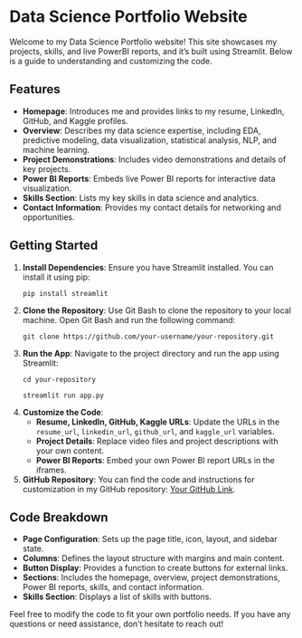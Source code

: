 <!DOCTYPE html>
<html lang="en">
<head>
    <meta charset="UTF-8">
    <meta name="viewport" content="width=device-width, initial-scale=1.0">
</head>
<body>
    <h1>Data Science Portfolio Website</h1>

<p>Welcome to my Data Science Portfolio website! This site showcases my projects, skills, and live PowerBI reports, and it’s built using Streamlit. Below is a guide to understanding and customizing the code.</p>

<h2>Features</h2>
    <ul>
        <li><strong>Homepage</strong>: Introduces me and provides links to my resume, LinkedIn, GitHub, and Kaggle profiles.</li>
        <li><strong>Overview</strong>: Describes my data science expertise, including EDA, predictive modeling, data visualization, statistical analysis, NLP, and machine learning.</li>
        <li><strong>Project Demonstrations</strong>: Includes video demonstrations and details of key projects.</li>
        <li><strong>Power BI Reports</strong>: Embeds live Power BI reports for interactive data visualization.</li>
        <li><strong>Skills Section</strong>: Lists my key skills in data science and analytics.</li>
        <li><strong>Contact Information</strong>: Provides my contact details for networking and opportunities.</li>
    </ul>

<h2>Getting Started</h2>
    <ol>
        <li><strong>Install Dependencies</strong>: Ensure you have Streamlit installed. You can install it using pip:
            <pre><code>pip install streamlit</code></pre>
        </li>
        <li><strong>Clone the Repository</strong>: Use Git Bash to clone the repository to your local machine. Open Git Bash and run the following command:
            <pre><code>git clone https://github.com/your-username/your-repository.git</code></pre>
        </li>
        <li><strong>Run the App</strong>: Navigate to the project directory and run the app using Streamlit:
            <pre><code>cd your-repository</code></pre>
            <pre><code>streamlit run app.py</code></pre>
        </li>
        <li><strong>Customize the Code</strong>:
            <ul>
                <li><strong>Resume, LinkedIn, GitHub, Kaggle URLs</strong>: Update the URLs in the <code>resume_url</code>, <code>linkedin_url</code>, <code>github_url</code>, and <code>kaggle_url</code> variables.</li>
                <li><strong>Project Details</strong>: Replace video files and project descriptions with your own content.</li>
                <li><strong>Power BI Reports</strong>: Embed your own Power BI report URLs in the iframes.</li>
            </ul>
        </li>
        <li><strong>GitHub Repository</strong>: You can find the code and instructions for customization in my GitHub repository: <a href="[Git Hub](https://github.com/abhinav-Katiyan)">Your GitHub Link</a>.</li>
    </ol>

 <h2>Code Breakdown</h2>
    <ul>
        <li><strong>Page Configuration</strong>: Sets up the page title, icon, layout, and sidebar state.</li>
        <li><strong>Columns</strong>: Defines the layout structure with margins and main content.</li>
        <li><strong>Button Display</strong>: Provides a function to create buttons for external links.</li>
        <li><strong>Sections</strong>: Includes the homepage, overview, project demonstrations, Power BI reports, skills, and contact information.</li>
        <li><strong>Skills Section</strong>: Displays a list of skills with buttons.</li>
    </ul>

<p>Feel free to modify the code to fit your own portfolio needs. If you have any questions or need assistance, don’t hesitate to reach out!</p>
</body>
</html>
